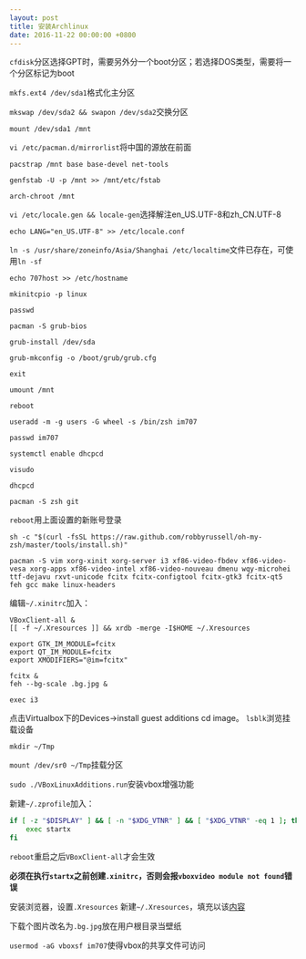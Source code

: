 ```yaml
---
layout: post
title: 安装Archlinux
date: 2016-11-22 00:00:00 +0800
---
```


`cfdisk`分区选择GPT时，需要另外分一个boot分区；若选择DOS类型，需要将一个分区标记为boot

`mkfs.ext4 /dev/sda1`格式化主分区

`mkswap /dev/sda2 && swapon /dev/sda2`交换分区

`mount /dev/sda1 /mnt`

`vi /etc/pacman.d/mirrorlist`将中国的源放在前面

`pacstrap /mnt base base-devel net-tools`

`genfstab -U -p /mnt >> /mnt/etc/fstab`

`arch-chroot /mnt`

`vi /etc/locale.gen && locale-gen`选择解注en_US.UTF-8和zh_CN.UTF-8

`echo LANG="en_US.UTF-8" >> /etc/locale.conf`

`ln -s /usr/share/zoneinfo/Asia/Shanghai /etc/localtime`文件已存在，可使用`ln -sf`

`echo 707host >> /etc/hostname`

`mkinitcpio -p linux`

`passwd`

`pacman -S grub-bios`

`grub-install /dev/sda`

`grub-mkconfig -o /boot/grub/grub.cfg`

`exit`

`umount /mnt`

`reboot`

`useradd -m -g users -G wheel -s /bin/zsh im707`

`passwd im707`

`systemctl enable dhcpcd`

`visudo`

`dhcpcd`

`pacman -S zsh git`

`reboot`用上面设置的新账号登录

`sh -c "$(curl -fsSL https://raw.github.com/robbyrussell/oh-my-zsh/master/tools/install.sh)"`

`pacman -S vim xorg-xinit xorg-server i3 xf86-video-fbdev xf86-video-vesa xorg-apps xf86-video-intel xf86-video-nouveau dmenu wqy-microhei ttf-dejavu rxvt-unicode fcitx fcitx-configtool fcitx-gtk3 fcitx-qt5 feh gcc make linux-headers`

编辑`~/.xinitrc`加入：

```
VBoxClient-all &
[[ -f ~/.Xresources ]] && xrdb -merge -I$HOME ~/.Xresources

export GTK_IM_MODULE=fcitx
export QT_IM_MODULE=fcitx
export XMODIFIERS="@im=fcitx"

fcitx &
feh --bg-scale .bg.jpg &

exec i3
```

点击Virtualbox下的Devices->install guest additions cd image。
`lsblk`浏览挂载设备

`mkdir ~/Tmp`

`mount /dev/sr0 ~/Tmp`挂载分区

`sudo ./VBoxLinuxAdditions.run`安装vbox增强功能

新建`~/.zprofile`加入：

```zsh
if [ -z "$DISPLAY" ] && [ -n "$XDG_VTNR" ] && [ "$XDG_VTNR" -eq 1 ]; then
	exec startx
fi
```

`reboot`重启之后`VBoxClient-all`才会生效

**必须在执行`startx`之前创建`.xinitrc`，否则会报`vboxvideo module not found`错误**

安装浏览器，设置`.Xresources`
新建`~/.Xresources`，填充以该[内容](https://gitlab.com/snippets/34371)

下载个图片改名为`.bg.jpg`放在用户根目录当壁纸

`usermod -aG vboxsf im707`使得vbox的共享文件可访问
